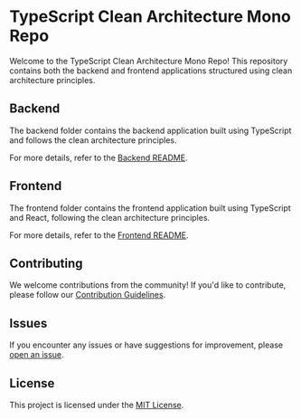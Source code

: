 # TypeScript Clean Architecture Mono Repo

Welcome to the TypeScript Clean Architecture Mono Repo! This repository contains both the backend and frontend applications structured using clean architecture principles.

## Backend

The backend folder contains the backend application built using TypeScript and follows the clean architecture principles.

For more details, refer to the [Backend README](backend/README.md).

## Frontend

The frontend folder contains the frontend application built using TypeScript and React, following the clean architecture principles.

For more details, refer to the [Frontend README](frontend/README.md).

## Contributing

We welcome contributions from the community! If you'd like to contribute, please follow our [Contribution Guidelines](CONTRIBUTING.md).

## Issues

If you encounter any issues or have suggestions for improvement, please [open an issue](https://github.com/your-username/typescript_clean_arch/issues).

## License

This project is licensed under the [MIT License](LICENSE).
